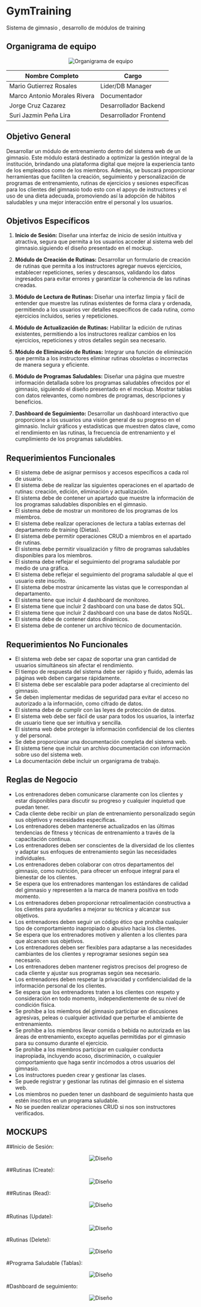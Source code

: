 # GymTraining
Sistema de gimnasio , desarrollo de módulos de training

## Organigrama de equipo

<p align="center">
  <img src="Img/ORGANIGRAMA.png?raw=true" alt="Organigrama de equipo">
</p>

| Nombre Completo              | Cargo                   | 
|------------------------------|-------------------------|
| Mario Gutierrez Rosales      | Lider/DB Manager        |                     
| Marco Antonio Morales Rivera | Documentador            |                        
| Jorge Cruz Cazarez           | Desarrollador Backend   |                            
| Suri Jazmin Peña Lira        | Desarrollador Frontend  |
                      

## Objetivo General
Desarrollar un módulo de entrenamiento dentro del sistema web de un gimnasio. Este módulo estará destinado a optimizar la gestión integral de la institución, brindando una plataforma digital que mejore la experiencia tanto de los empleados como de los miembros. Además, se buscará proporcionar herramientas que faciliten la creación, seguimiento y personalización de programas de entrenamiento, rutinas de ejercicios y sesiones específicas para los clientes del gimnasio todo esto con el apoyo de instructores y el uso de una dieta adecuada, promoviendo así la adopción de hábitos saludables y una mejor interacción entre el personal y los usuarios.

## Objetivos Específicos
1. **Inicio de Sesión:** Diseñar una interfaz de inicio de sesión intuitiva y atractiva, segura que permita a los usuarios acceder al sistema web del gimnasio.siguiendo el diseño presentado en el mockup.

2. **Módulo de Creación de Rutinas:** Desarrollar un formulario de creación de rutinas que permita a los instructores agregar nuevos ejercicios, establecer repeticiones, series y descansos, validando los datos ingresados para evitar errores y garantizar la coherencia de las rutinas creadas.
  

3. **Módulo de Lectura de Rutinas:** Diseñar una interfaz limpia y fácil de entender que muestre las rutinas existentes de forma clara y ordenada, permitiendo a los usuarios ver detalles específicos de cada rutina, como ejercicios incluidos, series y repeticiones.
   
4. **Módulo de Actualización de Rutinas:** Habilitar la edición de rutinas existentes, permitiendo a los instructores realizar cambios en los ejercicios, repeticiones y otros detalles según sea necesario.

5. **Módulo de Eliminación de Rutinas:** Integrar una función de eliminación que permita a los instructores eliminar rutinas obsoletas o incorrectas de manera segura y eficiente.
   
6. **Módulo de Programas Saludables:** Diseñar una página que muestre información detallada sobre los programas saludables ofrecidos por el gimnasio, siguiendo el diseño presentado en el mockup. Mostrar tablas con datos relevantes, como nombres de programas, descripciones y beneficios.
  
7. **Dashboard de Seguimiento:** Desarrollar un dashboard interactivo que proporcione a los usuarios una visión general de su progreso en el gimnasio. Incluir gráficos y estadísticas que muestren datos clave, como el rendimiento en las rutinas, la frecuencia de entrenamiento y el cumplimiento de los programas saludables.


## Requerimientos Funcionales
* El sistema debe de asignar permisos y accesos específicos a cada rol de usuario.                                  
* El sistema debe de realizar las siguientes operaciones en el apartado de rutinas: creación, edición, eliminación y actualización.      
* El sistema debe de contener un apartado que muestre la información de los programas saludables disponibles en el gimnasio.                                                                                         
* El sistema debe de mostrar un monitoreo de los programas de los miembros.
* El sistema debe realizar operaciones de lectura a tablas externas del departamento de training (Dietas).
* El sistema debe permitir operaciones CRUD a miembros en el apartado de rutinas.
* El sistema debe permitir visualización y filtro de programas saludables disponibles para los miembros.
* El sistema debe reflejar el seguimiento del programa saludable por medio de una gráfica.
* El sistema debe reflejar el seguimiento del programa saludable al que el usuario este inscrito.
* El sistema debe mostrar únicamente las vistas que le correspondan al departamento.
* El sistema tiene que incluir 4 dashboard de monitoreo.
* El sistema tiene que incluir 2 dashboard con una base de datos SQL.
* El sistema tiene que incluir 2 dashboard con una base de datos NoSQL.
* El sistema debe de contener datos dinámicos.
* El sistema debe de contener un archivo técnico de documentación.

## Requerimientos No Funcionales
* El sistema web debe ser capaz de soportar una gran cantidad de usuarios simultáneos sin afectar el rendimiento. 
* El tiempo de respuesta del sistema debe ser rápido y fluido, además las páginas web deben cargarse rápidamente.
* El sistema debe ser escalable para poder adaptarse al crecimiento del gimnasio.
* Se deben implementar medidas de seguridad para evitar el acceso no autorizado a la información, como cifrado de datos.
* El sistema debe de cumplir con las leyes de protección de datos.
* El sistema web debe ser fácil de usar para todos los usuarios, la interfaz de usuario tiene que ser intuitiva y sencilla.
* El sistema web debe proteger la información confidencial de los clientes y del personal.
* Se debe proporcionar una documentación completa del sistema web.
* El sistema tiene que incluir un archivo documentación con información sobre uso del sistema web.
* La documentación debe incluir un organigrama de trabajo.

## Reglas de Negocio 
* Los entrenadores deben comunicarse claramente con los clientes y estar disponibles para discutir su progreso y cualquier inquietud que puedan tener.
* Cada cliente debe recibir un plan de entrenamiento personalizado según sus objetivos y necesidades específicas.
* Los entrenadores deben mantenerse actualizados en las últimas tendencias de fitness y técnicas de entrenamiento a través de la capacitación continua.
* Los entrenadores deben ser conscientes de la diversidad de los clientes y adaptar sus enfoques de entrenamiento según las necesidades individuales.
* Los entrenadores deben colaborar con otros departamentos del gimnasio, como nutrición, para ofrecer un enfoque integral para el bienestar de los clientes.
* Se espera que los entrenadores mantengan los estándares de calidad del gimnasio y representen a la marca de manera positiva en todo momento.
* Los entrenadores deben proporcionar retroalimentación constructiva a los clientes para ayudarles a mejorar su técnica y alcanzar sus objetivos.
* Los entrenadores deben seguir un código ético que prohíba cualquier tipo de comportamiento inapropiado o abusivo hacia los clientes.
* Se espera que los entrenadores motiven y alienten a los clientes para que alcancen sus objetivos.
* Los entrenadores deben ser flexibles para adaptarse a las necesidades cambiantes de los clientes y reprogramar sesiones según sea necesario.
* Los entrenadores deben mantener registros precisos del progreso de cada cliente y ajustar sus programas según sea necesario.
* Los entrenadores deben respetar la privacidad y confidencialidad de la información personal de los clientes.
* Se espera que los entrenadores traten a los clientes con respeto y consideración en todo momento, independientemente de su nivel de condición física.
* Se prohíbe a los miembros del gimnasio participar en discusiones agresivas, peleas o cualquier actividad que perturbe el ambiente de entrenamiento.
* Se prohíbe a los miembros llevar comida o bebida no autorizada en las áreas de entrenamiento, excepto aquellas permitidas por el gimnasio para su consumo durante el ejercicio.
* Se prohíbe a los miembros participar en cualquier conducta inapropiada, incluyendo acoso, discriminación, o cualquier comportamiento que haga sentir incómodos a otros usuarios del gimnasio.
* Los instructores pueden crear y gestionar las clases. 
* Se puede registrar y gestionar las rutinas del gimnasio en el sistema web. 
* Los miembros no pueden tener un dashboard de seguimiento hasta que estén inscritos en un programa saludable.
* No se pueden realizar operaciones CRUD si nos son instructores verificados.

## MOCKUPS
##Inicio de Sesión:
<p align="center">
<img src="Img/MKPS1.png?raw=true" alt="Diseño"> 
</p>
##Rutinas (Create):
<p align="center">
<img src="Img/MKPS2.png?raw=true" alt="Diseño">
</p>
##Rutinas (Read):
<p align="center">
<img src="Img/MKPS3.png?raw=true" alt="Diseño">
</p>
#Rutinas (Update):
<p align="center">
<img src="Img/MKPS4.png?raw=true" alt="Diseño">
</p>
#Rutinas (Delete):
<p align="center">
<img src="Img/MKPS5.png?raw=true" alt="Diseño">
</p>
#Programa Saludable (Tablas):
<p align="center">
<img src="Img/MKPS6.png?raw=true" alt="Diseño">
</p>
#Dashboard de seguimiento:
<p align="center">
<img src="Img/MKPS7.png?raw=true" alt="Diseño">
</p>


 
